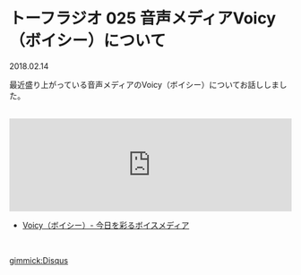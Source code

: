 # トーフラジオ 025 音声メディアVoicy（ボイシー）について

2018.02.14

最近盛り上がっている音声メディアのVoicy（ボイシー）についてお話ししました。

<br />

<iframe width="100%" height="166" scrolling="no" frameborder="no" allow="autoplay" src="https://w.soundcloud.com/player/?url=https%3A//api.soundcloud.com/tracks/399431088&amp;color=%23ff5500&amp;auto_play=false&amp;hide_related=false&amp;show_comments=true&amp;show_user=true&amp;show_reposts=false&amp;show_teaser=true"></iframe>

<br />

* [Voicy（ボイシー）- 今日を彩るボイスメディア](https://voicy.jp/)

<br />

[gimmick:Disqus](tofulab)
